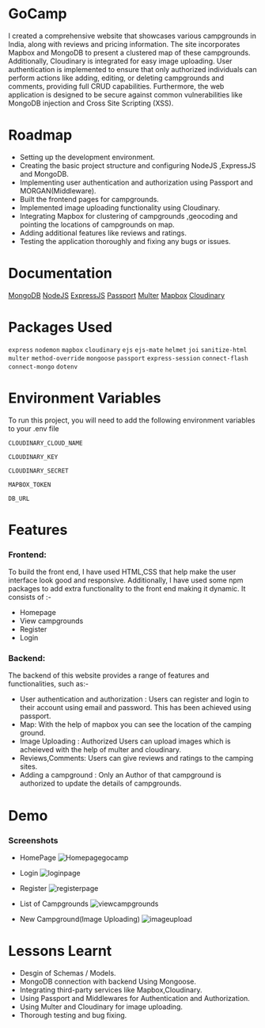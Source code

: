 # GoCamp
I created a comprehensive website that showcases various campgrounds in India, along with reviews and pricing information. The site incorporates Mapbox and MongoDB to present a clustered map of these campgrounds. Additionally, Cloudinary is integrated for easy image uploading. User authentication is implemented to ensure that only authorized individuals can perform actions like adding, editing, or deleting campgrounds and comments, providing full CRUD capabilities. Furthermore, the web application is designed to be secure against common vulnerabilities like MongoDB injection and Cross Site Scripting (XSS).
# Roadmap
* Setting up the development environment.
* Creating the basic project structure and configuring NodeJS ,ExpressJS and MongoDB.
* Implementing user authentication and authorization using Passport and MORGAN(Middleware).
* Built the frontend pages for campgrounds.
* Implemented image uploading functionality using Cloudinary.
* Integrating Mapbox for clustering of campgrounds ,geocoding and pointing the locations of campgrounds on map.
* Adding additional features like reviews and ratings.
* Testing the application thoroughly and fixing any bugs or issues.
# Documentation 
[MongoDB](https://www.mongodb.com/docs/) [NodeJS](https://nodejs.org/en/docs) [ExpressJS](https://expressjs.com/en/guide/database-integration.html) [Passport](https://www.passportjs.org/concepts/authentication/middleware/) [Multer](https://github.com/expressjs/multer) [Mapbox](https://docs.mapbox.com/mapbox-gl-js/guides/) [Cloudinary](https://cloudinary.com/documentation/node_integration) 

# Packages Used
`express` `nodemon` `mapbox` `cloudinary` `ejs` `ejs-mate` `helmet` `joi` `sanitize-html` `multer` `method-override` `mongoose` `passport` `express-session` `connect-flash` `connect-mongo` `dotenv`
# Environment Variables
To run this project, you will need to add the following environment variables to your .env file

`CLOUDINARY_CLOUD_NAME`

`CLOUDINARY_KEY`

`CLOUDINARY_SECRET`

`MAPBOX_TOKEN`

`DB_URL`

# Features
  ### **Frontend:**
To build the front end, I have used HTML,CSS that help make the user interface look good and responsive. Additionally, I have used some npm packages to add extra functionality to the front end making it dynamic.
It consists of :-
* Homepage
* View campgrounds
* Register
* Login
### **Backend:**
The backend of this website provides a range of features and functionalities, such as:-
* User authentication and authorization : Users can register and login to their account using email and password. This has been achieved using passport.
* Map: With the help of mapbox you can see the location of the camping ground.
* Image Uploading : Authorized Users can upload images which is acheieved with the help of multer and cloudinary.
* Reviews,Comments: Users can give reviews and ratings to the camping sites.
* Adding a campground : Only an Author of that campground is authorized to update the details of campgrounds.

# Demo
### Screenshots
* HomePage
  ![Homepagegocamp](https://github.com/AnshulMinare/GoCamp/assets/98635847/710dd4f8-6df1-48ef-99f0-ad38239a5e75)

* Login
  ![loginpage](https://github.com/AnshulMinare/GoCamp/assets/98635847/7d8d7263-437f-4a6c-a559-2263bab32fb3)
* Register
  ![registerpage](https://github.com/AnshulMinare/GoCamp/assets/98635847/aa7d3a09-4ad6-4651-a7a0-8932d03e824a)
* List of Campgrounds
  ![viewcampgrounds](https://github.com/AnshulMinare/GoCamp/assets/98635847/0f99c1ba-c775-4ff3-a464-008dce170e7a)
* New Campground(Image Uploading)
  ![imageupload](https://github.com/AnshulMinare/GoCamp/assets/98635847/910d4772-7062-4c32-bf80-2f8839a26668)

# Lessons Learnt
* Desgin of Schemas / Models.
* MongoDB connection with backend Using Mongoose.
* Integrating third-party services like Mapbox,Cloudinary.
* Using Passport and Middlewares for Authentication and Authorization.
* Using Multer and Cloudinary for image uploading.
* Thorough testing and bug fixing.
